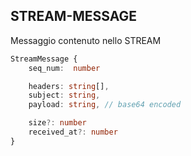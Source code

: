 ## STREAM-MESSAGE

Messaggio contenuto nello STREAM

```typescript
StreamMessage {
    seq_num:  number

    headers: string[],
    subject: string,
    payload: string, // base64 encoded

    size?: number
	received_at?: number
}
```
